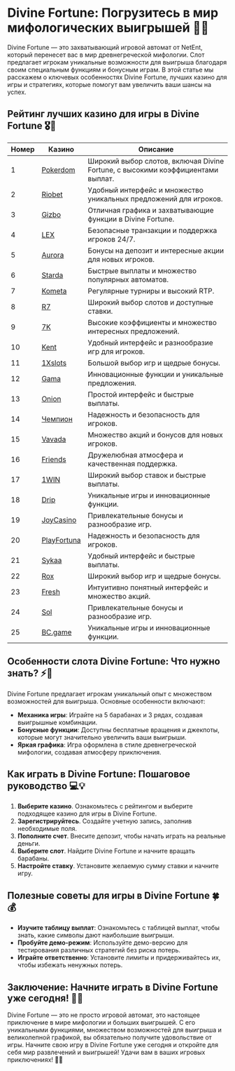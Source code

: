 # Divine Fortune: Погрузитесь в мир мифологических выигрышей 🎰🦁

Divine Fortune — это захватывающий игровой автомат от NetEnt, который перенесет вас в мир древнегреческой мифологии. Слот предлагает игрокам уникальные возможности для выигрыша благодаря своим специальным функциям и бонусным играм. В этой статье мы расскажем о ключевых особенностях Divine Fortune, лучших казино для игры и стратегиях, которые помогут вам увеличить ваши шансы на успех.

## Рейтинг лучших казино для игры в Divine Fortune 🎖️🌟

| Номер | Казино | Описание |
|-------|--------|----------|
| 1 | [Pokerdom](https://brandplay.link/4k77v2yx) | Широкий выбор слотов, включая Divine Fortune, с высокими коэффициентами выплат. |
| 2 | [Riobet](https://brandplay.link/7xBLTPyj) | Удобный интерфейс и множество уникальных предложений для игроков. |
| 3 | [Gizbo](https://brandplay.link/bprXw4YV) | Отличная графика и захватывающие функции в Divine Fortune. |
| 4 | [LEX](https://brandplay.link/zW4hdDFV) | Безопасные транзакции и поддержка игроков 24/7. |
| 5 | [Aurora](https://10trafic-stat2.com/click/668546556bcc6313411604bd/6766/13032/subaccount) | Бонусы на депозит и интересные акции для новых игроков. |
| 6 | [Starda](https://brandplay.link/fB7xwRFL) | Быстрые выплаты и множество популярных автоматов. |
| 7 | [Kometa](https://brandplay.link/8ZymQJV8) | Регулярные турниры и высокий RTP. |
| 8 | [R7](https://brandplay.link/bMd3Yjsw) | Широкий выбор слотов и доступные ставки. |
| 9 | [7K](https://brandplay.link/BvQyFShp) | Высокие коэффициенты и множество интересных предложений. |
| 10 | [Kent](https://brandplay.link/Fv2WP3js) | Удобный интерфейс и разнообразие игр для игроков. |
| 11 | [1Xslots](https://brandplay.link/hSB1khtr) | Большой выбор игр и щедрые бонусы. |
| 12 | [Gama](https://brandplay.link/j6NMKsDz) | Инновационные функции и уникальные предложения. |
| 13 | [Onion](https://brandplay.link/zBGRVpQ9) | Простой интерфейс и быстрые выплаты. |
| 14 | [Чемпион](https://temon-gter.cfd/go/lRq?p80412p304504pcc44t17455) | Надежность и безопасность для игроков. |
| 15 | [Vavada](https://vavadapartner.pro/?promo=ea5c9275-6854-4505-94fc-95ab18221945-linkb2) | Множество акций и бонусов для новых игроков. |
| 16 | [Friends](https://gofriends.vc/linkb2) | Дружелюбная атмосфера и качественная поддержка. |
| 17 | [1WIN](https://brandplay.link/smXVpBbG) | Широкий выбор ставок и быстрые выплаты. |
| 18 | [Drip](https://drp-ircp01.com/c07e6a3db) | Уникальные игры и инновационные функции. |
| 19 | [JoyCasino](https://rpc30.call2me.pro/?/ru/registration?apkpop=0&partner=p24970p3291217pc98f) | Привлекательные бонусы и разнообразие игр. |
| 20 | [PlayFortuna](https://fortunapromo.net/alt/playfortuna/registration?0dc4a9362a71feb7e3f165fb8e766f70) | Надежность и безопасность для игроков. |
| 21 | [Sykaa](https://s-two-way.com/?source=linkb2&pid=30697) | Удобный интерфейс и быстрые выплаты. |
| 22 | [Rox](https://rox-pvwfpjgcxe.com/cb1ee18a5) | Широкий выбор игр и щедрые бонусы. |
| 23 | [Fresh](https://fresh-eumwkxwao.com/c3f7b485d) | Интуитивно понятный интерфейс и множество акций. |
| 24 | [Sol](https://sol-mmtdzfbaco.com/cb2415bca) | Привлекательные бонусы и разнообразие игр. |
| 25 | [BC.game](https://partnerbcgame.com/dcc53d441) | Уникальные игры и инновационные функции. |

## Особенности слота Divine Fortune: Что нужно знать? ⚡🦁

Divine Fortune предлагает игрокам уникальный опыт с множеством возможностей для выигрыша. Основные особенности включают:

- **Механика игры**: Играйте на 5 барабанах и 3 рядах, создавая выигрышные комбинации.
- **Бонусные функции**: Доступны бесплатные вращения и джекпоты, которые могут значительно увеличить ваши выигрыши.
- **Яркая графика**: Игра оформлена в стиле древнегреческой мифологии, создавая атмосферу приключения.

## Как играть в Divine Fortune: Пошаговое руководство 💻💡

1. **Выберите казино**. Ознакомьтесь с рейтингом и выберите подходящее казино для игры в Divine Fortune.
2. **Зарегистрируйтесь**. Создайте учетную запись, заполнив необходимые поля.
3. **Пополните счет**. Внесите депозит, чтобы начать играть на реальные деньги.
4. **Выберите слот**. Найдите Divine Fortune и начните вращать барабаны.
5. **Настройте ставку**. Установите желаемую сумму ставки и начните игру.

## Полезные советы для игры в Divine Fortune 🍀💰

- **Изучите таблицу выплат**: Ознакомьтесь с таблицей выплат, чтобы знать, какие символы дают наибольшие выигрыши.
- **Пробуйте демо-режим**: Используйте демо-версию для тестирования различных стратегий без риска потерь.
- **Играйте ответственно**: Установите лимиты и придерживайтесь их, чтобы избежать ненужных потерь.

## Заключение: Начните играть в Divine Fortune уже сегодня! 🌟🎊

Divine Fortune — это не просто игровой автомат, это настоящее приключение в мире мифологии и больших выигрышей. С его уникальными функциями, множеством возможностей для выигрыша и великолепной графикой, вы обязательно получите удовольствие от игры. Начните свою игру в Divine Fortune уже сегодня и откройте для себя мир развлечений и выигрышей! Удачи вам в ваших игровых приключениях! 🎉✨
